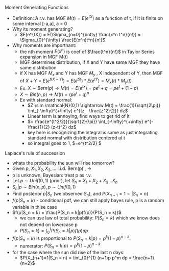 Moment Generating Functions 
- Definition: A r.v. has MGF $M(t) = E(e^{tX})$ as a function of t, if it is finite on some interval [-a,a], a > 0
- Why its moment generating?
    - $E(e^{tX}) = E(\Sigma_{n=0}^{\infty} \frac{x^n t^n}{n!}) = \Sigma_{0}^{\infty} \frac{E(x^n)t^n}{n!}$
- Why moments are importnant:
    - the nth moment $E(x^n)$ is coef of $\frac{t^n}{n!}$ in Taylor Series expansion in MGF M(t)
    - MGF determines distribution, if X and Y have same MGF they have same distribution
    - if X has MGF $M_x$ and Y has MGF $M_y$ , X independent of Y, then MGF of $X+Y = E(e^{t(X+Y)}) = E(e^{tX})*E(e^{tY}) = M_x(t) * M_y(t)$
    - Ex. $X \sim Bern(p) \rightarrow M(t) = E(e^{tx})= pe^{t} + q = pe^{t} + (1-p)$
    - $X \sim Bin(n,p) \rightarrow M(t) = (pe^t + q)^n$
    - Ex with standard normal:
        - $Z \sim \mathcal{N}(0,1) \rightarrow M(t) = \frac{1}{\sqrt{2\pi}} \int_{-\infty}^{+\infty} e^{tz - \frac{z^2}{2}} dz$
        - Linear term is annoying, find ways to get rid of it
        - $= \frac{e^{t^2/2}}{\sqrt{2}{\pi}} \int_{-\infty}^{+\infty} e^{-\frac{1}{2} (z-t)^2} dz$
        - key here is recognizing the integral is same as just integrating standard normal with distribution centered at t
        - so integral goes to 1, $=e^{t^2/2} $


Laplace's rule of succession
- whats the probability the sun will rise tomorrow?
- Given p, $X_1,X_2,X_3,...$ i.i.d. Bern(p) , $\rightarrow$ 
- p is unknown, Bayesian: treat p as r.v.
- Let $p \sim Unif(0,1)$ (prior), let $S_n = X_1 + X_2 + X_3...X_n$
- $S_n|p \sim Bin(n,p), p \sim Unif(0,1)$ 
- Find posterior $p|S_n$ (we observed $S_n$), and $P(X_{n+1}=1= | S_n = n)$
- $f(p|S_n = k)$ - conditional pdf, we can still apply bayes rule, p is a random variable in thise case
- $f(p|S_n = k) = \frac{P(S_n = k|p)f(p)}{P(S_n = k)}$
    - we can use law of total probability: $P(S_n = k)$ which we know does not depend on lowercase p
    - $P(S_n = k) = \int_{0}^{1} P(S_n = k|p) f(p) dp$
- $f(p|S_n = k)$ is proportional to $P(S_n =k | p) = p^k (1-p)^{n-k}$:
    - numerator: $P(S_n =k | p) = p^k (1-p)^{n-k}$
- for the case where the sun did rise of the last n days:
    - $P(X_{n+1}=1|S_n = n) = \int_{0}^{1} (n+1)p p^m dp = \frac{n+1}{n+2}$